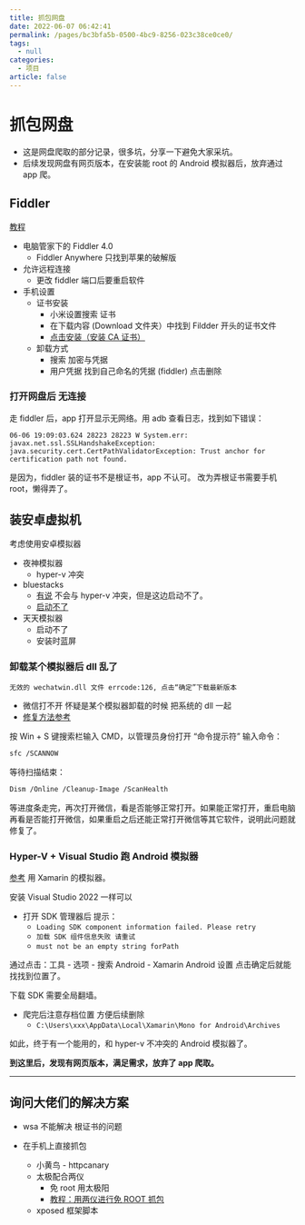 ```yaml
---
title: 抓包网盘
date: 2022-06-07 06:42:41
permalink: /pages/bc3bfa5b-0500-4bc9-8256-023c38ce0ce0/
tags: 
  - null
categories: 
  - 项目
article: false
---
```


# 抓包网盘

- 这是网盘爬取的部分记录，很多坑，分享一下避免大家采坑。
- 后续发现网盘有网页版本，在安装能 root 的 Android 模拟器后，放弃通过 app 爬。

## Fiddler

[教程](https://juejin.cn/post/6978086089600794631)

- 电脑管家下的 Fiddler 4.0
  - Fiddler Anywhere 只找到苹果的破解版
- 允许远程连接
  - 更改 fiddler 端口后要重启软件
- 手机设置
  - 证书安装
    - 小米设置搜索 证书
    - 在下载内容 (Download 文件夹）中找到 Fildder 开头的证书文件
    - [点击安装（安装 CA 证书）](https://q.cnblogs.com/q/107766/)
  - 卸载方式
    - 搜索 加密与凭据
    - 用户凭据 找到自己命名的凭据 (fiddler) 点击删除

### 打开网盘后 无连接

走 fiddler 后，app 打开显示无网络。用 adb 查看日志，找到如下错误：

``` text
06-06 19:09:03.624 28223 28223 W System.err: javax.net.ssl.SSLHandshakeException: java.security.cert.CertPathValidatorException: Trust anchor for certification path not found.
```

是因为，fiddler 装的证书不是根证书，app 不认可。
改为弄根证书需要手机 root，懒得弄了。

## 装安卓虚拟机

考虑使用安卓模拟器

- 夜神模拟器
  - hyper-v 冲突
- bluestacks
  - [有说](https://www.zhihu.com/question/264353707) 不会与 hyper-v 冲突，但是这边启动不了。
  - [启动不了](http://blog.itpub.net/70000724/viewspace-2774143/)
- 天天模拟器
  - 启动不了
  - 安装时蓝屏

### 卸载某个模拟器后 dll 乱了

`无效的 wechatwin.dll 文件 errcode:126, 点击“确定”下载最新版本`

- 微信打不开 怀疑是某个模拟器卸载的时候 把系统的 dll 一起
- [修复方法参考](https://blog.csdn.net/qq_19309473/article/details/124154625)

按 Win + S 键搜索栏输入 CMD，以管理员身份打开 “命令提示符” 输入命令：

``` bash
sfc /SCANNOW
```

等待扫描结束：

``` bash
Dism /Online /Cleanup-Image /ScanHealth
```

等进度条走完，再次打开微信，看是否能够正常打开。如果能正常打开，重启电脑再看是否能打开微信，如果重启之后还能正常打开微信等其它软件，说明此问题就修复了。

### Hyper-V + Visual Studio 跑 Android 模拟器

[参考](https://bolitao.xyz/posts/%E4%BD%BF%E7%94%A8-hyper-v-%E5%8A%A0%E9%80%9F-android-%E6%A8%A1%E6%8B%9F%E5%99%A8/) 用 Xamarin 的模拟器。

安装 Visual Studio 2022 一样可以

- 打开 SDK 管理器后 提示：
  - `Loading SDK component information failed. Please retry`
  - `加载 SDK 组件信息失败 请重试`
  - `must not be an empty string forPath`

通过点击：工具 - 选项 - 搜索 Android - Xamarin Android 设置 点击确定后就能找找到位置了。

下载 SDK 需要全局翻墙。

- 爬完后注意存档位置 方便后续删除
  - `C:\Users\xxx\AppData\Local\Xamarin\Mono for Android\Archives`

如此，终于有一个能用的，和 hyper-v 不冲突的 Android 模拟器了。

**到这里后，发现有网页版本，满足需求，放弃了 app 爬取。**

---

## 询问大佬们的解决方案

- wsa 不能解决 根证书的问题

- 在手机上直接抓包
  - 小黄鸟 - httpcanary
  - 太极配合两仪
    - 免 root 用太极阳
    - [教程：用两仪进行免 ROOT 抓包](https://mp.weixin.qq.com/s?__biz=MjM5Njg5ODU2NA==&mid=2257499664&idx=1&sn=e15f8ef57d12dbe889da81fb1641cacc&chksm=a598247b92efad6dffd208e3d93ceea33655454830f4184eafb937e100a349a42ffcc5f62831&mpshare=1&scene=23&srcid=0607MsiuaVgn0fAfcF9UjZ0z&sharer_sharetime=1654589958258&sharer_shareid=e2415844df390c46d042327cb87012bc#rd)
  - xposed 框架脚本
